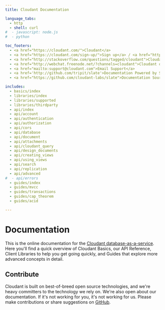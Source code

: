 ```yaml
---
title: Cloudant Documentation

language_tabs:
  - http 
  - shell: curl
#  - javascript: node.js
#  - python

toc_footers:
  - <a href="https://cloudant.com/">Cloudant</a>
  - <a href="https://cloudant.com/sign-up/">Sign up</a> / <a href="https://cloudant.com/sign-in/">Sign in</a>
  - <a href="http://stackoverflow.com/questions/tagged/cloudant">Cloudant on StackOverflow</a>
  - <a href="http://webchat.freenode.net/?channels=cloudant">Cloudant on IRC</a>
  - <a href="mailto:support@cloudant.com">Email Support</a>
  - <a href='http://github.com/tripit/slate'>Documentation Powered by Slate</a>
  - <a href="https://github.com/cloudant-labs/slate">Documentation Source</a>

includes:
  - basics/index
  - libraries/index
  - libraries/supported
  - libraries/thirdparty
  - api/index
  - api/account
  - api/authentication
  - api/authorization
  - api/cors
  - api/database
  - api/document
  - api/attachments
  - api/cloudant_query
  - api/design_documents
  - api/creating_views
  - api/using_views
  - api/search
  - api/replication
  - api/advanced
#  - api/errors
  - guides/index
  - guides/mvcc
  - guides/transactions
  - guides/cap_theorem
  - guides/acid

---
```


# Documentation

This is the online documentation for the [Cloudant database-as-a-service](https://cloudant.com/). Here you'll find a quick overview of Cloudant Basics, our API Reference, Client Libraries to help you get going quickly, and Guides that explore more advanced concepts in detail.

## Contribute
Cloudant is built on best-of-breed open source technologies, and we're heavy committers to the technology we rely on. We're also open about our documentation. If it's not working for you, it's not working for us. Please make contributions or share suggestions on [GitHub](https://github.com/cloudant-labs/slate).


<div id="why_cloudant"></div>

